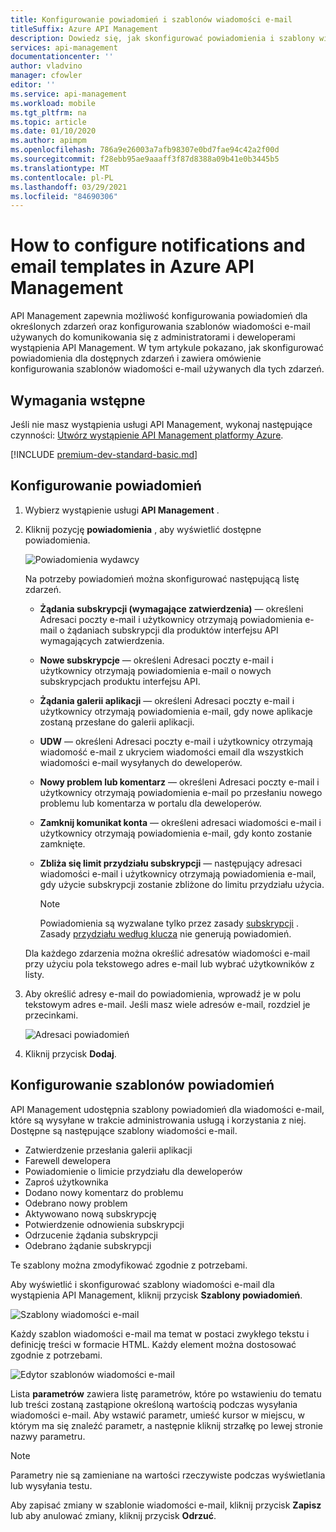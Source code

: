 ```yaml
---
title: Konfigurowanie powiadomień i szablonów wiadomości e-mail
titleSuffix: Azure API Management
description: Dowiedz się, jak skonfigurować powiadomienia i szablony wiadomości e-mail w usłudze Azure API Management.
services: api-management
documentationcenter: ''
author: vladvino
manager: cfowler
editor: ''
ms.service: api-management
ms.workload: mobile
ms.tgt_pltfrm: na
ms.topic: article
ms.date: 01/10/2020
ms.author: apimpm
ms.openlocfilehash: 786a9e26003a7afb98307e0bd7fae94c42a2f00d
ms.sourcegitcommit: f28ebb95ae9aaaff3f87d8388a09b41e0b3445b5
ms.translationtype: MT
ms.contentlocale: pl-PL
ms.lasthandoff: 03/29/2021
ms.locfileid: "84690306"
---
```

# <a name="how-to-configure-notifications-and-email-templates-in-azure-api-management"></a>How to configure notifications and email templates in Azure API Management

API Management zapewnia możliwość konfigurowania powiadomień dla określonych zdarzeń oraz konfigurowania szablonów wiadomości e-mail używanych do komunikowania się z administratorami i deweloperami wystąpienia API Management. W tym artykule pokazano, jak skonfigurować powiadomienia dla dostępnych zdarzeń i zawiera omówienie konfigurowania szablonów wiadomości e-mail używanych dla tych zdarzeń.

## <a name="prerequisites"></a>Wymagania wstępne

Jeśli nie masz wystąpienia usługi API Management, wykonaj następujące czynności: [Utwórz wystąpienie API Management platformy Azure](get-started-create-service-instance.md).

[!INCLUDE [premium-dev-standard-basic.md](../../includes/api-management-availability-premium-dev-standard-basic.md)]

## <a name="configure-notifications"></a><a name="publisher-notifications"> </a>Konfigurowanie powiadomień

1.  Wybierz wystąpienie usługi **API Management** .
2.  Kliknij pozycję **powiadomienia** , aby wyświetlić dostępne powiadomienia.

    ![Powiadomienia wydawcy][api-management-publisher-notifications]

    Na potrzeby powiadomień można skonfigurować następującą listę zdarzeń.

    -   **Żądania subskrypcji (wymagające zatwierdzenia)** — określeni Adresaci poczty e-mail i użytkownicy otrzymają powiadomienia e-mail o żądaniach subskrypcji dla produktów interfejsu API wymagających zatwierdzenia.
    -   **Nowe subskrypcje** — określeni Adresaci poczty e-mail i użytkownicy otrzymają powiadomienia e-mail o nowych subskrypcjach produktu interfejsu API.
    -   **Żądania galerii aplikacji** — określeni Adresaci poczty e-mail i użytkownicy otrzymają powiadomienia e-mail, gdy nowe aplikacje zostaną przesłane do galerii aplikacji.
    -   **UDW** — określeni Adresaci poczty e-mail i użytkownicy otrzymają wiadomość e-mail z ukryciem wiadomości email dla wszystkich wiadomości e-mail wysyłanych do deweloperów.
    -   **Nowy problem lub komentarz** — określeni Adresaci poczty e-mail i użytkownicy otrzymają powiadomienia e-mail po przesłaniu nowego problemu lub komentarza w portalu dla deweloperów.
    -   **Zamknij komunikat konta** — określeni adresaci wiadomości e-mail i użytkownicy otrzymają powiadomienia e-mail, gdy konto zostanie zamknięte.
    -   **Zbliża się limit przydziału subskrypcji** — następujący adresaci wiadomości e-mail i użytkownicy otrzymają powiadomienia e-mail, gdy użycie subskrypcji zostanie zbliżone do limitu przydziału użycia.

        > [!NOTE]
        > Powiadomienia są wyzwalane tylko przez zasady [subskrypcji](api-management-access-restriction-policies.md#SetUsageQuota) . Zasady [przydziału według klucza](api-management-access-restriction-policies.md#SetUsageQuotaByKey) nie generują powiadomień.

    Dla każdego zdarzenia można określić adresatów wiadomości e-mail przy użyciu pola tekstowego adres e-mail lub wybrać użytkowników z listy.

3.  Aby określić adresy e-mail do powiadomienia, wprowadź je w polu tekstowym adres e-mail. Jeśli masz wiele adresów e-mail, rozdziel je przecinkami.

    ![Adresaci powiadomień][api-management-email-addresses]

4.  Kliknij przycisk **Dodaj**.

## <a name="configure-notification-templates"></a><a name="email-templates"> </a>Konfigurowanie szablonów powiadomień

API Management udostępnia szablony powiadomień dla wiadomości e-mail, które są wysyłane w trakcie administrowania usługą i korzystania z niej. Dostępne są następujące szablony wiadomości e-mail.

-   Zatwierdzenie przesłania galerii aplikacji
-   Farewell dewelopera
-   Powiadomienie o limicie przydziału dla deweloperów
-   Zaproś użytkownika
-   Dodano nowy komentarz do problemu
-   Odebrano nowy problem
-   Aktywowano nową subskrypcję
-   Potwierdzenie odnowienia subskrypcji
-   Odrzucenie żądania subskrypcji
-   Odebrano żądanie subskrypcji

Te szablony można zmodyfikować zgodnie z potrzebami.

Aby wyświetlić i skonfigurować szablony wiadomości e-mail dla wystąpienia API Management, kliknij przycisk **Szablony powiadomień**.

![Szablony wiadomości e-mail][api-management-email-templates]

Każdy szablon wiadomości e-mail ma temat w postaci zwykłego tekstu i definicję treści w formacie HTML. Każdy element można dostosować zgodnie z potrzebami.

![Edytor szablonów wiadomości e-mail][api-management-email-template]

Lista **parametrów** zawiera listę parametrów, które po wstawieniu do tematu lub treści zostaną zastąpione określoną wartością podczas wysyłania wiadomości e-mail. Aby wstawić parametr, umieść kursor w miejscu, w którym ma się znaleźć parametr, a następnie kliknij strzałkę po lewej stronie nazwy parametru.

> [!NOTE]
> Parametry nie są zamieniane na wartości rzeczywiste podczas wyświetlania lub wysyłania testu.

Aby zapisać zmiany w szablonie wiadomości e-mail, kliknij przycisk **Zapisz** lub aby anulować zmiany, kliknij przycisk **Odrzuć**.

[api-management-management-console]: ./media/api-management-howto-configure-notifications/api-management-management-console.png
[api-management-publisher-notifications]: ./media/api-management-howto-configure-notifications/api-management-publisher-notifications.png
[api-management-email-addresses]: ./media/api-management-howto-configure-notifications/api-management-email-addresses.png
[api-management-email-templates]: ./media/api-management-howto-configure-notifications/api-management-email-templates.png
[api-management-email-templates-list]: ./media/api-management-howto-configure-notifications/api-management-email-templates-list.png
[api-management-email-template]: ./media/api-management-howto-configure-notifications/api-management-email-template.png
[configure publisher notifications]: #publisher-notifications
[configure email templates]: #email-templates
[how to create and use groups]: api-management-howto-create-groups.md
[how to associate groups with developers]: api-management-howto-create-groups.md#associate-group-developer
[get started with azure api management]: get-started-create-service-instance.md
[create an api management service instance]: get-started-create-service-instance.md
